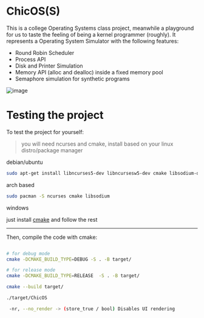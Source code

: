 # ChicOS(S)

This is a college Operating Systems class project, meanwhile a playground for us to taste the feeling of being a kernel programmer (roughly). It represents a Operating System Simulator with the following features:
- Round Robin Scheduler
- Process API
- Disk and Printer Simulation
- Memory API (alloc and dealloc) inside a fixed memory pool
- Semaphore simulation for synthetic programs

![image](https://github.com/user-attachments/assets/63cdfe62-b072-4660-9e18-0b31182a6a8f)


# Testing the project

To test the project for yourself:

> you will need ncurses and cmake, install based on your linux distro/package manager

debian/ubuntu
```sh
sudo apt-get install libncurses5-dev libncursesw5-dev cmake libsodium-dev

```

arch based
```sh 
sudo pacman -S ncurses cmake libsodium

```

windows

just install [cmake](https://cmake.org/download/) and follow the rest

---

Then, compile the code with cmake:


```sh

# for debug mode
cmake -DCMAKE_BUILD_TYPE=DEBUG -S . -B target/ 

# for release mode
cmake -DCMAKE_BUILD_TYPE=RELEASE  -S . -B target/ 

cmake --build target/

./target/ChicOS

```


```sh
 -nr, --no_render -> (store_true / bool) Disables UI rendering
```
